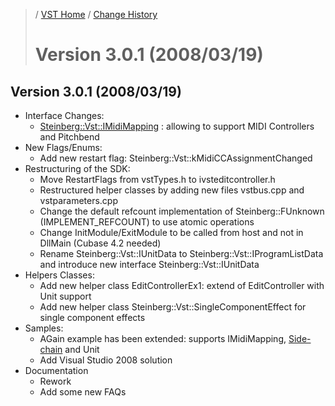 >/ [VST Home](../) / [Change History](./Index.md)
>
># Version 3.0.1 (2008/03/19)

## Version 3.0.1 (2008/03/19)

- Interface Changes:
  - [Steinberg::Vst::IMidiMapping](https://steinbergmedia.github.io/vst3_doc/vstinterfaces/classSteinberg_1_1Vst_1_1IMidiMapping.html) : allowing to support MIDI Controllers and Pitchbend
- New Flags/Enums:
  - Add new restart flag: Steinberg::Vst::kMidiCCAssignmentChanged
- Restructuring of the SDK:
  - Move RestartFlags from vstTypes.h to ivsteditcontroller.h
  - Restructured helper classes by adding new files vstbus.cpp and vstparameters.cpp
  - Change the default refcount implementation of Steinberg::FUnknown (IMPLEMENT_REFCOUNT) to use atomic operations
  - Change InitModule/ExitModule to be called from host and not in DllMain (Cubase 4.2 needed)
  - Rename Steinberg::Vst::IUnitData to Steinberg::Vst::IProgramListData and introduce new interface Steinberg::Vst::IUnitData
- Helpers Classes:
  - Add new helper class EditControllerEx1: extend of EditController with Unit support
  - Add new helper class Steinberg::Vst::SingleComponentEffect for single component effects
- Samples:
  - AGain example has been extended: supports IMidiMapping, [Side-chain](../Technical+Documentation/Change+History/3.0.0/Multiple+Dynamic+IO.md#what-is-a-side-chain) and Unit
  - Add Visual Studio 2008 solution
- Documentation
  - Rework
  - Add some new FAQs
